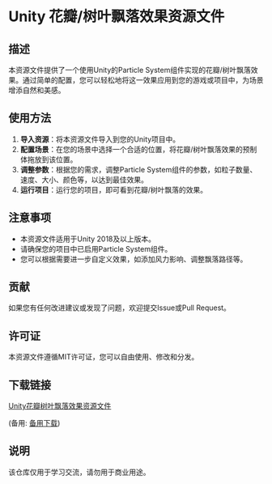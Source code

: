 # Unity 花瓣/树叶飘落效果资源文件

## 描述

本资源文件提供了一个使用Unity的Particle System组件实现的花瓣/树叶飘落效果。通过简单的配置，您可以轻松地将这一效果应用到您的游戏或项目中，为场景增添自然和美感。

## 使用方法

1. **导入资源**：将本资源文件导入到您的Unity项目中。
2. **配置场景**：在您的场景中选择一个合适的位置，将花瓣/树叶飘落效果的预制体拖放到该位置。
3. **调整参数**：根据您的需求，调整Particle System组件的参数，如粒子数量、速度、大小、颜色等，以达到最佳效果。
4. **运行项目**：运行您的项目，即可看到花瓣/树叶飘落的效果。

## 注意事项

- 本资源文件适用于Unity 2018及以上版本。
- 请确保您的项目中已启用Particle System组件。
- 您可以根据需要进一步自定义效果，如添加风力影响、调整飘落路径等。

## 贡献

如果您有任何改进建议或发现了问题，欢迎提交Issue或Pull Request。

## 许可证

本资源文件遵循MIT许可证，您可以自由使用、修改和分发。

## 下载链接
[Unity花瓣树叶飘落效果资源文件](https://pan.quark.cn/s/3cabbb59de92) 

(备用: [备用下载](https://pan.baidu.com/s/1sOW3jVpNrBN_WZ37zUR84A?pwd=1234))

## 说明

该仓库仅用于学习交流，请勿用于商业用途。
